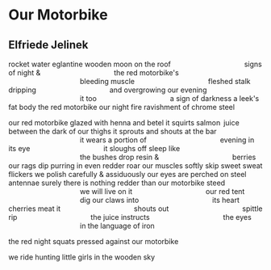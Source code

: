 # Our Motorbike
## Elfriede Jelinek
rocket water
eglantine
wooden moon on the roof
                                    signs of night &
                                    the red motorbike's
                                    bleeding muscle
                                    fleshed stalk dripping
                                    and overgrowing our evening
                                    it too
                                    a sign of darkness
a leek's fat body
the red motorbike
our night fire
ravishment of chrome
steel

our red motorbike glazed
with henna and betel it squirts
salmon  juice between the dark
of our thighs it sprouts
and shouts at the bar
                                    it wears a portion of
                                    evening in its eye
                                    it sloughs off sleep like
                                    the bushes drop resin &
                                    berries
our rags dip purring in
even redder roar
our muscles softly skip sweet
sweat flickers we polish
carefully &
assiduously our eyes are perched
on steel antennae surely there is
nothing redder than our motorbike
steed
                                    we will live on it
                                    our red tent
                                    dig our claws into
                                    its heart cherries meat it
                                    shouts out
                                    spittle rip
                                    the juice instructs
                                    the eyes
                                    in the language of iron

the red night squats
pressed against our motorbike

we ride hunting little girls
in the wooden sky